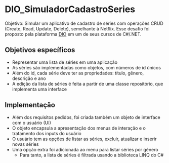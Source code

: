 # DIO_SimuladorCadastroSeries
Objetivo: Simular um aplicativo de cadastro de séries com operações CRUD (Create, Read, Update, Delete), semelhante à Netflix.
Esse desafio foi proposto pela plataforma [DIO](https://www.dio.me/) em um de seus cursos de C#/.NET.

## Objetivos específicos
- Representar uma lista de séries em uma aplicação
- As séries são implementadas como objetos, com números de id únicos
- Além do id, cada série deve ter as propriedades: título, gênero, descrição e ano 
- A edição da lista de séries é feita a partir de uma classe repositório, que implementa uma interface

## Implementação
- Além dos requisitos pedidos, foi criada também um objeto de interface com o usuário (UI)
- O objeto encapsula a apresentação dos menus de interação e o tratamento dos inputs do usuário
- O usuário tem as opções de listar as séries, excluir, atualizar e inserir novas séries
- Uma opção extra foi adicionada ao menu para listar séries por gênero
  - Para tanto, a lista de séries é filtrada usando a biblioteca LINQ do C#

